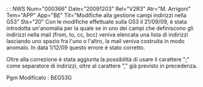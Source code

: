  :  : NWS Num="000366" Date="20091203" Rel="V2R3" Atr="M. Arrigoni" Tem="APP" App="B£" Tit="Modifiche alla gestione campi indirizzi nella G53" Sts="20"
Con le modifiche effettuate sulla G53 il 21/09/09, è stata introdotta un'anomalia per la quale se in
uno dei campi che definiscono gli indirizzi nella mail (from, to, cc, bcc) veniva elencata una lista
di indirizzi lasciando uno spazio fra l'uno o l'altro, la mail veniva costruita in modo anomalo.
In data 1/12/09 questo errore è stato corretto.

Oltre alla correzione è stata aggiunta la possibilità di usare il carattere ";" come separatore di
indirizzi, oltre al carattere "," già previsto in precedenza.

Pgm Modificato :  B£G53G
